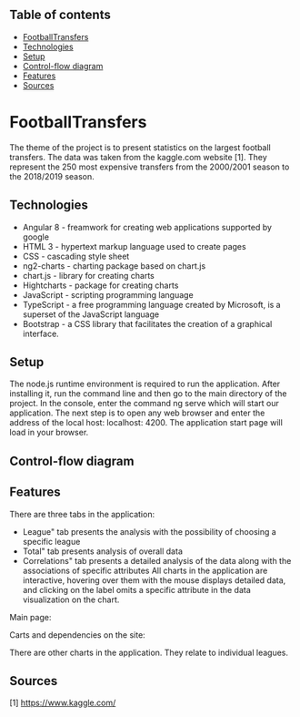 ## Table of contents
* [FootballTransfers](#footballtransfers)
* [Technologies](#technologies)
* [Setup](#setup)
* [Control-flow diagram](#cntrol-flow-diagram)
* [Features](#features)
* [Sources](#sources)


# FootballTransfers

The theme of the project is to present statistics on the largest football transfers. The data was taken from the kaggle.com website [1]. They represent the 250 most expensive transfers from the 2000/2001 season to the 2018/2019 season.

## Technologies

- Angular 8 - freamwork for creating web applications supported by google
- HTML 3 - hypertext markup language used to create pages
- CSS - cascading style sheet
- ng2-charts - charting package based on chart.js
- chart.js - library for creating charts
- Hightcharts - package for creating charts
- JavaScript  - scripting programming language
- TypeScript  - a free programming language created by Microsoft, is a superset of the JavaScript language
- Bootstrap - a CSS library that facilitates the creation of a graphical interface.

## Setup

The node.js runtime environment is required to run the application. After installing it, run the command line and then go to the main directory of the project. In the console, enter the command ng serve which will start our application. The next step is to open any web browser and enter the address of the local host: localhost: 4200. The application start page will load in your browser.

## Control-flow diagram



## Features

There are three tabs in the application:
- League" tab presents the analysis with the possibility of choosing a specific league
- Total" tab presents analysis of overall data
- Correlations" tab presents a detailed analysis of the data along with the associations of specific attributes
All charts in the application are interactive, hovering over them with the mouse displays detailed data, and clicking on the label omits a specific attribute in the data visualization on the chart.

Main page: 

Carts and dependencies on the site:


There are other charts in the application. They relate to individual leagues.

## Sources

 [1] https://www.kaggle.com/
